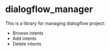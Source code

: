 # dialogflow_manager

This is a library for managing dialogflow project: 
- Browse intents
- Add intents
- Delete intents




